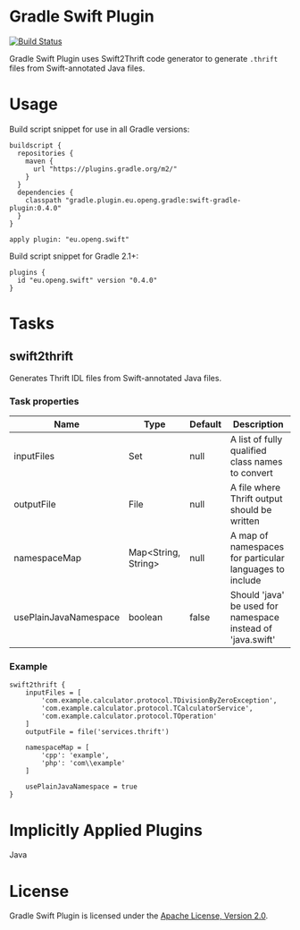 # Gradle Swift Plugin

[![Build Status](https://travis-ci.org/OpenG/swift-gradle-plugin.svg?branch=master)](https://travis-ci.org/OpenG/swift-gradle-plugin)

Gradle Swift Plugin uses Swift2Thrift code generator to generate `.thrift` files from Swift-annotated Java files.

# Usage

Build script snippet for use in all Gradle versions:

    buildscript {
      repositories {
        maven {
          url "https://plugins.gradle.org/m2/"
        }
      }
      dependencies {
        classpath "gradle.plugin.eu.openg.gradle:swift-gradle-plugin:0.4.0"
      }
    }
    
    apply plugin: "eu.openg.swift"

Build script snippet for Gradle 2.1+:

    plugins {
      id "eu.openg.swift" version "0.4.0"
    }

# Tasks

## swift2thrift

Generates Thrift IDL files from Swift-annotated Java files.

### Task properties

Name                  | Type                | Default | Description
----------------------|---------------------|---------|------------------------------------------------------------
inputFiles            | Set<String>         | null    | A list of fully qualified class names to convert
outputFile            | File                | null    | A file where Thrift output should be written
namespaceMap          | Map<String, String> | null    | A map of namespaces for particular languages to include
usePlainJavaNamespace | boolean             | false   | Should 'java' be used for namespace instead of 'java.swift'

### Example

    swift2thrift {
        inputFiles = [
            'com.example.calculator.protocol.TDivisionByZeroException',
            'com.example.calculator.protocol.TCalculatorService',
            'com.example.calculator.protocol.TOperation'
        ]
        outputFile = file('services.thrift')
        
        namespaceMap = [
            'cpp': 'example',
            'php': 'com\\example'
        ]
        
        usePlainJavaNamespace = true
    }

# Implicitly Applied Plugins

Java

# License

Gradle Swift Plugin is licensed under the [Apache License, Version 2.0](http://www.apache.org/licenses/LICENSE-2.0.html).
